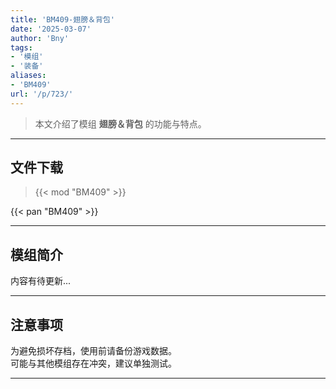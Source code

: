 ```yaml
---
title: 'BM409-翅膀＆背包'
date: '2025-03-07'
author: 'Bny'
tags:
- '模组'
- '装备'
aliases:
- 'BM409'
url: '/p/723/'
---
```


> 本文介绍了模组 **翅膀＆背包** 的功能与特点。

---

## 文件下载  

> {{< mod "BM409" >}}  

{{< pan "BM409" >}}  

---

## 模组简介

>  
内容有待更新...  

---

## 注意事项

>  
为避免损坏存档，使用前请备份游戏数据。  
可能与其他模组存在冲突，建议单独测试。  

---

